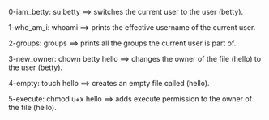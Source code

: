 0-iam_betty: su betty ==> switches the current user to the user (betty).

1-who_am_i: whoami ==> prints the effective username of the current user.

2-groups: groups ==> prints all the groups the current user is part of.

3-new_owner: chown betty hello ==> changes the owner of the file (hello) to the user (betty).

4-empty: touch hello ==> creates an empty file called (hello).

5-execute: chmod u+x hello ==> adds execute permission to the owner of the file (hello).
